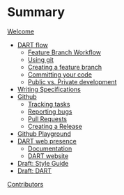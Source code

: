 # Summary

[Welcome](./index.md)

- [DART flow](./dart-flow.md)
  - [Feature Branch Workflow](./feature-branch.md)
  - [Using git](./git-setup.md)
  - [Creating a feature branch](./create-branch.md)
  - [Committing your code](./commit-messages.md)
  - [Public vs. Private development](./private.md)
- [Writing Specifications](./example-spec.md)
- [Github](./github.md)
  - [Tracking tasks](./issues.md)
  - [Reporting bugs](./bug-reports.md)
  - [Pull Requests](./reviewing.md)
  - [Creating a Release](./releases.md)
- [Github Playground](./ideal-rotary-phone.md)
- [DART web presence](./web-and-docs.md)
  - [Documentation](./documentation.md)
  - [DART website](./website.md)
- [Draft: Style Guide]()
- [Draft: DART]()

[Contributors](./contributors.md)

